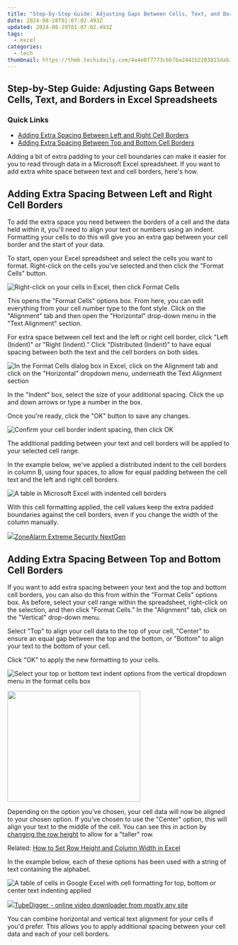 ```yaml
---
title: "Step-by-Step Guide: Adjusting Gaps Between Cells, Text, and Borders in Excel Spreadsheets"
date: 2024-08-28T01:07:02.493Z
updated: 2024-08-29T01:07:02.493Z
tags:
  - excel
categories:
  - tech
thumbnail: https://thmb.techidaily.com/4a4e8f7773cbb7ba2441b2203815dab13dab20d5c0f40b64cdaf24434f35396e.jpg
---
```


## Step-by-Step Guide: Adjusting Gaps Between Cells, Text, and Borders in Excel Spreadsheets

### Quick Links

* [Adding Extra Spacing Between Left and Right Cell Borders](https://screen-mirroring-recording.techidaily.com/new-2024-approved-nocturnal-notes-expert-advice-on-low-light-photos/)
* [Adding Extra Spacing Between Top and Bottom Cell Borders](https://remote-screen-capture.techidaily.com/2024-approved-smooth-setup-seamless-screenshots-on-dell-devices/)

 Adding a bit of extra padding to your cell boundaries can make it easier for you to read through data in a Microsoft Excel spreadsheet. If you want to add extra white space between text and cell borders, here's how.

##  Adding Extra Spacing Between Left and Right Cell Borders

 To add the extra space you need between the borders of a cell and the data held within it, you'll need to align your text or numbers using an indent. Formatting your cells to do this will give you an extra gap between your cell border and the start of your data.

 To start, open your Excel spreadsheet and select the cells you want to format. Right-click on the cells you've selected and then click the "Format Cells" button.

![Right-click on your cells in Excel, then click Format Cells](https://static1.howtogeekimages.com/wordpress/wp-content/uploads/2019/11/Excel-Format-Cells-Menu.png) 

 This opens the "Format Cells" options box. From here, you can edit everything from your cell number type to the font style. Click on the "Alignment" tab and then open the "Horizontal" drop-down menu in the "Text Alignment" section.

 For extra space between cell text and the left or right cell border, click "Left (Indent)" or "Right (Indent)." Click "Distributed (Indent)" to have equal spacing between both the text and the cell borders on both sides.

![In the Format Cells dialog box in Excel, click on the Alignment tab and click on the "Horizontal" dropdown menu, underneath the Text Alignment section](https://static1.howtogeekimages.com/wordpress/wp-content/uploads/2019/11/Excel-Cell-Border-Indent-Options.png) 

 In the "Indent" box, select the size of your additional spacing. Click the up and down arrows or type a number in the box.

 Once you're ready, click the "OK" button to save any changes.

![Confirm your cell border indent spacing, then click OK](https://static1.howtogeekimages.com/wordpress/wp-content/uploads/2019/11/Excel-Apply-Cell-Indent.png) 

 The additional padding between your text and cell borders will be applied to your selected cell range.

 In the example below, we've applied a distributed indent to the cell borders in column B, using four spaces, to allow for equal padding between the cell text and the left and right cell borders.

![A table in Microsoft Excel with indented cell borders](https://static1.howtogeekimages.com/wordpress/wp-content/uploads/2019/11/Excel-Indented-Border-Cells.png) 

 With this cell formatting applied, the cell values keep the extra padded boundaries against the cell borders, even if you change the width of the column manually.

<!-- affiliate ads begin -->
<a href="https://estore.zonealarm.com/order/checkout.php?PRODS=36245101&QTY=1&AFFILIATE=108875&CART=1"><img src="https://sc1.checkpoint.com/sc1/za/images/boxes/zang_box_trust.png" border="0">ZoneAlarm Extreme Security NextGen</a>
<!-- affiliate ads end -->
##  Adding Extra Spacing Between Top and Bottom Cell Borders

 If you want to add extra spacing between your text and the top and bottom cell borders, you can also do this from within the "Format Cells" options box. As before, select your cell range within the spreadsheet, right-click on the selection, and then click "Format Cells." In the "Alignment" tab, click on the "Vertical" drop-down menu.

 Select "Top" to align your cell data to the top of your cell, "Center" to ensure an equal gap between the top and the bottom, or "Bottom" to align your text to the bottom of your cell.

 Click "OK" to apply the new formatting to your cells.

![Select your top or bottom text indent options from the vertical dropdown menu in the format cells box](https://static1.howtogeekimages.com/wordpress/wp-content/uploads/2019/11/Excel-Vertical-Indent-Edit.png) 

<!-- affiliate ads begin -->
<a href="https://printrendy.pxf.io/c/5597632/1453719/17020" target="_top" id="1453719"><img src="//a.impactradius-go.com/display-ad/17020-1453719" border="0" alt="" width="300" height="250"/></a><img height="0" width="0" src="https://imp.pxf.io/i/5597632/1453719/17020" style="position:absolute;visibility:hidden;" border="0" />
<!-- affiliate ads end -->
 Depending on the option you've chosen, your cell data will now be aligned to your chosen option. If you've chosen to use the "Center" option, this will align your text to the middle of the cell. You can see this in action by [changing the row height](https://easy-unlock-android.techidaily.com/in-2024-unlock-your-realme-11-5g-phone-with-ease-the-3-best-lock-screen-removal-tools-by-drfone-android/) to allow for a "taller" row.

Related: [How to Set Row Height and Column Width in Excel](https://easy-unlock-android.techidaily.com/in-2024-unlock-your-realme-11-5g-phone-with-ease-the-3-best-lock-screen-removal-tools-by-drfone-android/) 

 In the example below, each of these options has been used with a string of text containing the alphabet.

![A table of cells in Google Excel with cell formatting for top, bottom or center text indenting applied](https://static1.howtogeekimages.com/wordpress/wp-content/uploads/2019/11/Excel-Top-Bottom-Indented-Cells.png) 

<!-- affiliate ads begin -->
<a href="https://secure.2checkout.com/order/checkout.php?PRODS=4572700&QTY=1&AFFILIATE=108875&CART=1"><img src="	https://www.tubedigger.com/wp-content/uploads/2020/08/tubedigger-software-new.png" border="0">TubeDigger - online video downloader from mostly any site</a>
<!-- affiliate ads end -->
 You can combine horizontal and vertical text alignment for your cells if you'd prefer. This allows you to apply additional spacing between your cell data and each of your cell borders.

<ins class="adsbygoogle"
     style="display:block"
     data-ad-format="autorelaxed"
     data-ad-client="ca-pub-7571918770474297"
     data-ad-slot="1223367746"></ins>



<ins class="adsbygoogle"
     style="display:block"
     data-ad-client="ca-pub-7571918770474297"
     data-ad-slot="8358498916"
     data-ad-format="auto"
     data-full-width-responsive="true"></ins>


